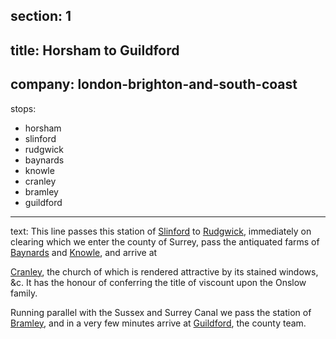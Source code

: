 ﻿section: 1
----
title: Horsham to Guildford
----
company: london-brighton-and-south-coast
----
stops:
- horsham
- slinford
- rudgwick
- baynards
- knowle
- cranley
- bramley
- guildford
----
text: This line passes this station of [Slinford](/stations/slinford) to [Rudgwick](/stations/rudgwick), immediately on clearing which we enter the county of Surrey, pass the antiquated farms of [Baynards](/stations/baynards) and [Knowle](/stations/knowle), and arrive at

[Cranley](/stations/cranley), the church of which is rendered attractive by its stained windows, &c. It has the honour of conferring the title of viscount upon the Onslow family.

Running parallel with the Sussex and Surrey Canal we pass the station of [Bramley](/stations/bramley), and in a very few minutes arrive at [Guildford](/stations/guildford), the county team.
